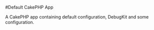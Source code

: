 #Default CakePHP App

A CakePHP app containing default configuration, DebugKit and some configuration.